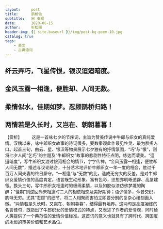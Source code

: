 ```yaml
---
layout:     post
title:      鹊桥仙
subtitle:   宋 秦观
date:       2020-06-15
author:     听松阁
header-img: {{ site.baseurl }}/img/post-bg-poem-10.jpg
catalog: true
tags:
    - 美文
    - 古典诗词
---
```



## 纤云弄巧，飞星传恨，银汉迢迢暗度。
## 金风玉露一相逢，便胜却、人间无数。

## 柔情似水，佳期如梦。忍顾鹊桥归路！
## 两情若是久长时，又岂在、朝朝暮暮！

【赏析】
　　这是一首咏七夕的节序词，主旨为赞美传说中牛郎与织女的真纯爱情。汉魏以来，咏牛郎织女故事的诗词很多，要数秦观此作最见性灵、最为脍炙人口。起首三句，由云、星、银汉等物景展示七夕独有的抒情氛围，“巧”与“恨”，则将七夕人间“乞巧”的主题及“牛郎织女”故事的悲剧性特征点明，练达而凄美。“迢迢暗度”，写牛郎织女渡过银河相会的情节，字字传神。“金风玉露一相逢，便胜却人间无数”，描述与议论结合，十分艺术地评价牛郎织女一年一度的相会，胜过千百万人间夫妻的终日厮守。“一相逢”与“无数”的比，造成无穷大的反差，是对牛郎织女爱情价值的高度肯定，语言既生动形象、富有色彩，思想亦明晰透辟、高屋建瓴。换头三句，写牛郎织女相逢时的缠绵柔情，以及如胶似漆仿佛梦境的陶醉；“佳期”则逆回尚未相逢时二人的相依相恋及美好期待；语少情多，今昔交织，韵味无穷。尤其“忍顾”的细节，将二人相聚而害怕立即要分别的复杂心绪刻画入微。“两情若是久长时，又岂在、朝朝暮暮”，结得最有境界。这两句是高度凝练的名言佳句，既指出了牛郎织女的爱情模式的特点，又表述了作者的爱情观，同时给人类提供了一个典范性的爱情价值标准。这首词的意义也就具有了跨时代、跨国度的永恒的审美价值和艺术品位。
  
